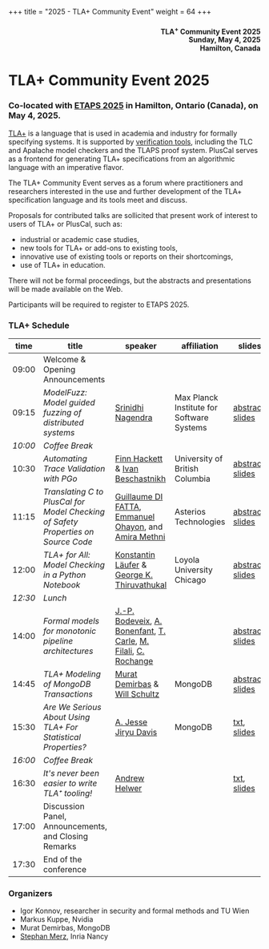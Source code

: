 +++
title = "2025 - TLA+ Community Event"
weight = 64
+++

<div align="right">
<h4>

TLA<sup>+</sup> Community Event 2025<br>
Sunday, May 4, 2025<br>
Hamilton, Canada<br>
</h4>
</div>

# TLA+ Community Event 2025



### Co-located with [ETAPS 2025](https://etaps.org/2025/) in Hamilton, Ontario (Canada), on May 4, 2025.

[TLA+](https://lamport.azurewebsites.net/tla/tla.html) is a language that
is used in academia and industry for formally specifying systems. It is
supported by [verification tools](https://lamport.azurewebsites.net/tla/tools.html), including the TLC and Apalache model checkers and the TLAPS proof system.
PlusCal serves as a frontend for generating TLA+ specifications from an
algorithmic language with an imperative flavor.

The TLA+ Community Event serves as a forum where practitioners and
researchers interested in the use and further development of the
TLA+ specification language and its tools meet and discuss.

Proposals for contributed talks are sollicited that present work of
interest to users of TLA+ or PlusCal, such as:

* industrial or academic case studies,
* new tools for TLA+ or add-ons to existing tools,
* innovative use of existing tools or reports on their shortcomings,
* use of TLA+ in education.

There will not be formal proceedings, but the abstracts and presentations will be made available on the Web.

Participants will be required to register to ETAPS 2025.

### TLA+ Schedule

| time | title  | speaker | affiliation | slides | recording |
|------|--------|---------|--------|------------|-----|
| 09:00 | Welcome & Opening Announcements | | | | |
| 09:15 | *ModelFuzz: Model guided fuzzing of distributed systems* | [Srinidhi Nagendra](https://www.srinidhin.com) | Max Planck Institute for Software Systems | [abstract](nagendra.pdf), [slides](nagendra-slides.pdf) | [video](https://youtu.be/dMfZHAXDU78) |
| _10:00_ | *Coffee Break* | | | | |
| 10:30 | *Automating Trace Validation with PGo* | [Finn Hackett](https://fhackett.com) & [Ivan Beschastnikh](https://www.cs.ubc.ca/~bestchai/) | University of British Columbia | [abstract](hackett.pdf), [slides](hackett-slides.pdf) | |
| 11:15 | *Translating C to PlusCal for Model Checking of Safety Properties on Source Code* | [Guillaume DI FATTA](https://www.linkedin.com/in/guillaume-di-fatta-0441a3253/), [Emmanuel Ohayon](https://scholar.google.fr/citations?user=nYVf510AAAAJ&hl=fr), and [Amira Methni](https://dblp.org/pid/167/5040.html)| Asterios Technologies | [abstract](di-fatta.pdf), [slides](di-fatta-slides.pdf) | [video](https://youtu.be/0A5qMWvFgdI) |
| 12:00 | *TLA+ for All: Model Checking in a Python Notebook* | [Konstantin Läufer](https://laufer.cs.luc.edu) & [George K. Thiruvathukal](https://gkt.sh) | Loyola University Chicago | [abstract](laufer.pdf), [slides]() | |
| _12:30_ | *Lunch* | | | | |
| 14:00 | *Formal models for monotonic pipeline architectures* | [J.-P. Bodeveix](https://dblp.org/pid/97/1837.html), [A. Bonenfant](https://scholar.google.fr/citations?user=8k2MVLYAAAAJ&hl=fr), [T. Carle](https://scholar.google.fr/citations?user=3iKALIoAAAAJ&hl=sr), [M. Filali](https://dblp.org/pid/60/599.html), [C. Rochange](https://www.irit.fr/~Christine.Rochange/) | | [abstract](filali.pdf), [slides]() | |
| 14:45 | *TLA+ Modeling of MongoDB Transactions* | [Murat Demirbas](https://www.linkedin.com/in/murat-demirbas-distributolog-a2233b176/) & [Will Schultz](https://www.linkedin.com/in/william-schultz-a22714a2/) | MongoDB | [abstract](demirbas.pdf), [slides](demirbas-slides.pdf) | |
| 15:30 | *Are We Serious About Using TLA+ For Statistical Properties?* | [A. Jesse Jiryu Davis](https://emptysqua.re) | MongoDB | [txt](davis.txt), [slides]() | |
| _16:00_ | *Coffee Break* | | | | |
| 16:30 | *It's never been easier to write TLA⁺ tooling!* | [Andrew Helwer](https://www.linkedin.com/in/ahelwer/) | | [txt](helwer.txt), [slides]() | |
| 17:00 | Discussion Panel, Announcements, and Closing Remarks | | | | |
| 17:30 | End of the conference | | | | |

### Organizers
* Igor Konnov, researcher in security and formal methods and TU Wien
* Markus Kuppe, Nvidia
* Murat Demirbas, MongoDB
* [Stephan Merz](https://members.loria.fr/SMerz/), Inria Nancy
